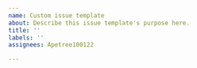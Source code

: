 ```yaml
---
name: Custom issue template
about: Describe this issue template's purpose here.
title: ''
labels: ''
assignees: Apetree100122

---
```




